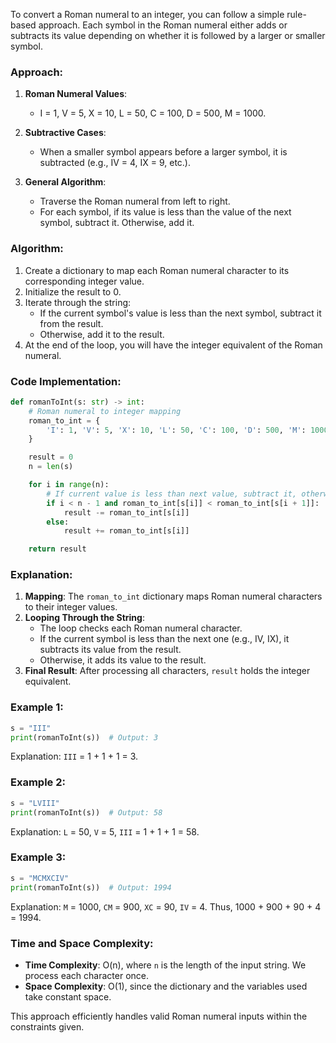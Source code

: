 To convert a Roman numeral to an integer, you can follow a simple rule-based approach. Each symbol in the Roman numeral either adds or subtracts its value depending on whether it is followed by a larger or smaller symbol.

### Approach:
1. **Roman Numeral Values**:
   - I = 1, V = 5, X = 10, L = 50, C = 100, D = 500, M = 1000.

2. **Subtractive Cases**:
   - When a smaller symbol appears before a larger symbol, it is subtracted (e.g., IV = 4, IX = 9, etc.).

3. **General Algorithm**:
   - Traverse the Roman numeral from left to right.
   - For each symbol, if its value is less than the value of the next symbol, subtract it. Otherwise, add it.

### Algorithm:
1. Create a dictionary to map each Roman numeral character to its corresponding integer value.
2. Initialize the result to 0.
3. Iterate through the string:
   - If the current symbol's value is less than the next symbol, subtract it from the result.
   - Otherwise, add it to the result.
4. At the end of the loop, you will have the integer equivalent of the Roman numeral.

### Code Implementation:

```python
def romanToInt(s: str) -> int:
    # Roman numeral to integer mapping
    roman_to_int = {
        'I': 1, 'V': 5, 'X': 10, 'L': 50, 'C': 100, 'D': 500, 'M': 1000
    }

    result = 0
    n = len(s)

    for i in range(n):
        # If current value is less than next value, subtract it, otherwise add it
        if i < n - 1 and roman_to_int[s[i]] < roman_to_int[s[i + 1]]:
            result -= roman_to_int[s[i]]
        else:
            result += roman_to_int[s[i]]

    return result
```

### Explanation:
1. **Mapping**: The `roman_to_int` dictionary maps Roman numeral characters to their integer values.
2. **Looping Through the String**:
   - The loop checks each Roman numeral character.
   - If the current symbol is less than the next one (e.g., IV, IX), it subtracts its value from the result.
   - Otherwise, it adds its value to the result.
3. **Final Result**: After processing all characters, `result` holds the integer equivalent.

### Example 1:

```python
s = "III"
print(romanToInt(s))  # Output: 3
```
Explanation: `III` = 1 + 1 + 1 = 3.

### Example 2:

```python
s = "LVIII"
print(romanToInt(s))  # Output: 58
```
Explanation: `L` = 50, `V` = 5, `III` = 1 + 1 + 1 = 58.

### Example 3:

```python
s = "MCMXCIV"
print(romanToInt(s))  # Output: 1994
```
Explanation: `M` = 1000, `CM` = 900, `XC` = 90, `IV` = 4. Thus, 1000 + 900 + 90 + 4 = 1994.

### Time and Space Complexity:
- **Time Complexity**: O(n), where `n` is the length of the input string. We process each character once.
- **Space Complexity**: O(1), since the dictionary and the variables used take constant space.

This approach efficiently handles valid Roman numeral inputs within the constraints given.
